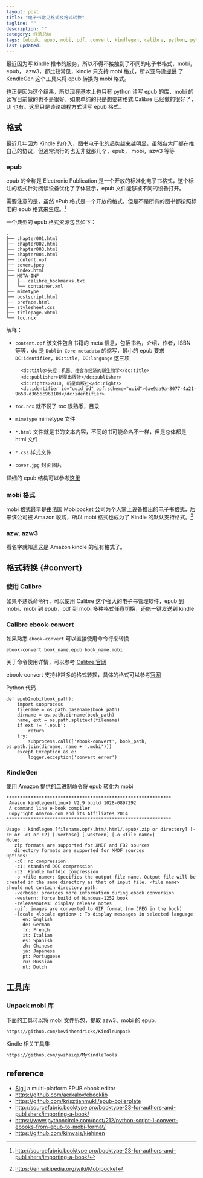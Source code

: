 ```yaml
---
layout: post
title: "电子书常见格式及格式转换"
tagline: ""
description: ""
category: 经验总结
tags: [ebook, epub, mobi, pdf, convert, kindlegen, calibre, python, python-lib, ]
last_updated:
---
```


最近因为写 kindle 推书的服务，所以不得不接触到了不同的电子书格式，mobi，epub， azw3，都比较常见，kindle 只支持 mobi 格式，所以亚马逊[提供](https://www.amazon.com/gp/feature.html?ie=UTF8&docId=1000765211) 了 KendleGen 这个工具来将 epub 转换为 mobi 格式。

也正是因为这个结果，所以现在基本上也只有 python 读写 epub 的库，mobi 的读写目前做的也不是很好。如果单纯的只是想要转格式 Calibre 已经做的很好了，UI 也有。这里只是谈论编程方式读写 epub 格式。


## 格式
最近几年因为 Kindle 的介入，图书电子化的趋势越来越明显，虽然各大厂都在推自己的协议，但通常流行的也无非就那几个，epub， mobi，azw3 等等

### epub
epub 的全称是 Electronic Publication 是一个开放的标准化电子书格式，这个标注的格式针对阅读设备优化了字体显示，epub 文件能够被不同的设备打开。

需要注意的是，虽然 ePub 格式是一个开放的格式，但是不是所有的图书都按照标准的 epub 格式来生成。[^epub]

[^epub]: http://sourcefabric.booktype.pro/booktype-23-for-authors-and-publishers/importing-a-book/

一个典型的 epub 格式资源包含如下：

    .
    ├── chapter001.html
    ├── chapter002.html
    ├── chapter003.html
    ├── chapter004.html
    ├── content.opf
    ├── cover.jpeg
    ├── index.html
    ├── META-INF
    │   ├── calibre_bookmarks.txt
    │   └── container.xml
    ├── mimetype
    ├── postscript.html
    ├── preface.html
    ├── stylesheet.css
    ├── titlepage.xhtml
    └── toc.ncx

解释：

- `content.opf` 该文件包含书籍的 meta 信息，包括书名，介绍，作者，ISBN 等等，dc 是 `Dublin Core metadata` 的缩写，最小的 epub 要求 `DC:identifier`，`DC:title`，`DC:language` 这三项

        <dc:title>失控：机器、社会与经济的新生物学</dc:title>
        <dc:publisher>新星出版社</dc:publisher>
        <dc:rights>2010, 新星出版社</dc:rights>
        <dc:identifier id="uuid_id" opf:scheme="uuid">6ae9aa9a-8077-4a21-9658-d3656c96810d</dc:identifier>

- `toc.ncx` 就不说了 toc 很熟悉，目录
- `mimetype` mimetype 文件
- `*.html` 文件就是书的文本内容，不同的书可能命名不一样，但是总体都是 html 文件
- `*.css` 样式文件
- `cover.jpg` 封面图片

详细的 epub 结构可以参考[这里](https://github.com/krisztianmukli/epub-boilerplate/wiki/EPUB-Structure)

### mobi 格式
mobi 格式最早是由法国 Mobipocket 公司为个人掌上设备推出的电子书格式，后来该公司被 Amazon 收购，所以 mobi 格式也成为了 Kindle 的默认支持格式。[^mobi]

[^mobi]: https://en.wikipedia.org/wiki/Mobipocket

### azw, azw3
看名字就知道这是 Amazon kindle 的私有格式了。

## 格式转换 {#convert}

### 使用 Calibre
如果不熟悉命令行，可以使用 Calibre 这个强大的电子书管理软件，epub 到 mobi，mobi 到 epub，pdf 到 mobi 多种格式任意切换，还能一键发送到 kindle

### Calibre ebook-convert
如果熟悉 `ebook-convert` 可以直接使用命令行来转换

    ebook-convert book_name.epub book_name.mobi

关于命令使用详情，可以参考 [Calibre 官网](https://manual.calibre-ebook.com/conversion.html)

ebook-convert 支持非常多的格式转换，具体的格式可以参考[官网](https://manual.calibre-ebook.com/generated/en/ebook-convert.html)

Python 代码

    def epub2mobi(book_path):
        import subprocess
        filename = os.path.basename(book_path)
        dirname = os.path.dirname(book_path)
        name, ext = os.path.splitext(filename)
        if ext != '.epub':
            return
        try:
            subprocess.call(['ebook-convert', book_path, os.path.join(dirname, name + '.mobi')])
        except Exception as e:
            logger.exception('convert error')


### KindleGen
使用 Amazon 提供的二进制命令将 epub 转化为 mobi

    *************************************************************
     Amazon kindlegen(Linux) V2.9 build 1028-0897292
     A command line e-book compiler
     Copyright Amazon.com and its Affiliates 2014
    *************************************************************

    Usage : kindlegen [filename.opf/.htm/.html/.epub/.zip or directory] [-c0 or -c1 or c2] [-verbose] [-western] [-o <file name>]
    Note:
       zip formats are supported for XMDF and FB2 sources
       directory formats are supported for XMDF sources
    Options:
       -c0: no compression
       -c1: standard DOC compression
       -c2: Kindle huffdic compression
       -o <file name>: Specifies the output file name. Output file will be created in the same directory as that of input file. <file name> should not contain directory path.
       -verbose: provides more information during ebook conversion
       -western: force build of Windows-1252 book
       -releasenotes: display release notes
       -gif: images are converted to GIF format (no JPEG in the book)
       -locale <locale option> : To display messages in selected language
          en: English
          de: German
          fr: French
          it: Italian
          es: Spanish
          zh: Chinese
          ja: Japanese
          pt: Portuguese
          ru: Russian
          nl: Dutch

## 工具库


### Unpack mobi 库
下面的工具可以将 mobi 文件拆包，提取 azw3、mobi 的 epub。

    https://github.com/kevinhendricks/KindleUnpack

Kindle 相关工具集

    https://github.com/ywzhaiqi/MyKindleTools

## reference

- [Sigil](https://sigil-ebook.com/) a multi-platform EPUB ebook editor
- <https://github.com/aerkalov/ebooklib>
- <https://github.com/krisztianmukli/epub-boilerplate>
- <http://sourcefabric.booktype.pro/booktype-23-for-authors-and-publishers/importing-a-book/>
- <https://www.pythoncircle.com/post/212/python-script-1-convert-ebooks-from-epub-to-mobi-format/>
- <https://github.com/kimvais/kiehinen>
